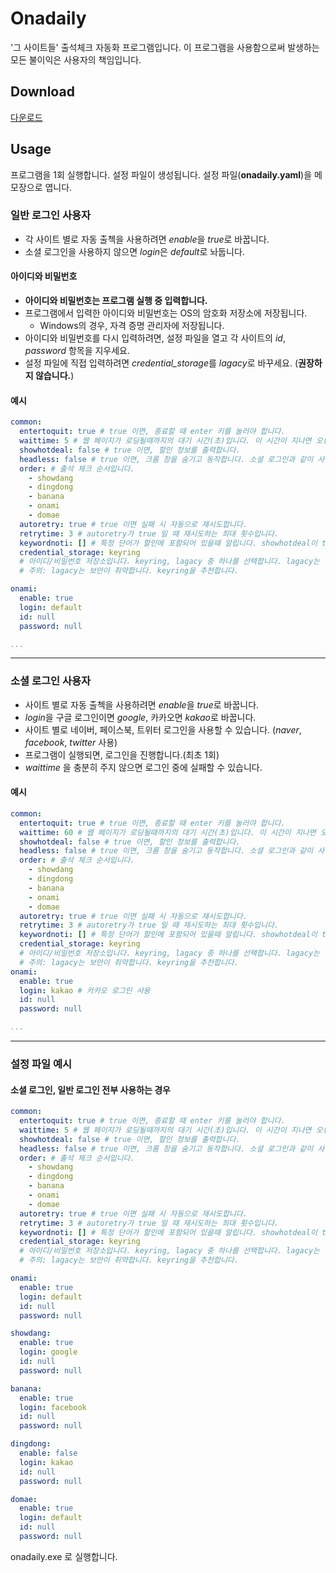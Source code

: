 # Onadaily
'그 사이트들' 출석체크 자동화 프로그램입니다. 이 프로그램을 사용함으로써 발생하는 모든 불이익은 사용자의 책임입니다.

## Download
[다운로드](https://github.com/monkm1/onadaily/releases/latest)

## Usage
프로그램을 1회 실행합니다. 설정 파일이 생성됩니다.
설정 파일(**onadaily.yaml**)을 메모장으로 엽니다.

### 일반 로그인 사용자
* 각 사이트 별로 자동 출첵을 사용하려면 *enable*을 *true*로 바꿉니다.
* 소셜 로그인을 사용하지 않으면 *login*은 *default*로 놔둡니다.

#### 아이디와 비밀번호
* __아이디와 비밀번호는 프로그램 실행 중 입력합니다.__
* 프로그램에서 입력한 아이디와 비밀번호는 OS의 암호화 저장소에 저장됩니다.
  * Windows의 경우, 자격 증명 관리자에 저장됩니다.
* 아이디와 비밀번호를 다시 입력하려면, 설정 파일을 열고 각 사이트의 *id*, *password* 항목을 지우세요.
* 설정 파일에 직접 입력하려면 *credential_storage*를 *lagacy*로 바꾸세요. (__권장하지 않습니다.__)

#### 예시
```yaml
common:
  entertoquit: true # true 이면, 종료할 때 enter 키를 눌러야 합니다.
  waittime: 5 # 웹 페이지가 로딩될때까지의 대기 시간(초)입니다. 이 시간이 지나면 오류로 처리됩니다.
  showhotdeal: false # true 이면, 할인 정보를 출력합니다.
  headless: false # true 이면, 크롬 창을 숨기고 동작합니다. 소셜 로그인과 같이 사용할 수 없습니다.
  order: # 출석 체크 순서입니다.
    - showdang
    - dingdong
    - banana
    - onami
    - domae
  autoretry: true # true 이면 실패 시 자동으로 재시도합니다.
  retrytime: 3 # autoretry가 true 일 때 재시도하는 최대 횟수입니다.
  keywordnoti: [] # 특정 단어가 할인에 포함되어 있을때 알립니다. showhotdeal이 true 일때만 동작합니다. ex) keywordnoti: ["로션", "메이드"]
  credential_storage: keyring
  # 아이디/비밀번호 저장소입니다. keyring, lagacy 중 하나를 선택합니다. lagacy는 이 파일 각 사이트 id/pasword에 직접 입력합니다.
  # 주의: lagacy는 보안이 취약합니다. keyring을 추천합니다.

onami:
  enable: true
  login: default
  id: null
  password: null

...
```

---------------

### 소셜 로그인 사용자
* 사이트 별로 자동 출첵을 사용하려면 *enable*을 *true*로 바꿉니다.
* *login*을 구글 로그인이면 *google*, 카카오면 *kakao*로 바꿉니다.
* 사이트 별로 네이버, 페이스북, 트위터 로그인을 사용할 수 있습니다. (*naver*, *facebook*, *twitter* 사용)
* 프로그램이 실행되면, 로그인을 진행합니다.(최초 1회)
* *waittime* 을 충분히 주지 않으면 로그인 중에 실패할 수 있습니다.

#### 예시
```yaml
common:
  entertoquit: true # true 이면, 종료할 때 enter 키를 눌러야 합니다.
  waittime: 60 # 웹 페이지가 로딩될때까지의 대기 시간(초)입니다. 이 시간이 지나면 오류로 처리됩니다.
  showhotdeal: false # true 이면, 할인 정보를 출력합니다.
  headless: false # true 이면, 크롬 창을 숨기고 동작합니다. 소셜 로그인과 같이 사용할 수 없습니다.
  order: # 출석 체크 순서입니다.
    - showdang
    - dingdong
    - banana
    - onami
    - domae
  autoretry: true # true 이면 실패 시 자동으로 재시도합니다.
  retrytime: 3 # autoretry가 true 일 때 재시도하는 최대 횟수입니다.
  keywordnoti: [] # 특정 단어가 할인에 포함되어 있을때 알립니다. showhotdeal이 true 일때만 동작합니다. ex) keywordnoti: ["로션", "메이드"]
  credential_storage: keyring
  # 아이디/비밀번호 저장소입니다. keyring, lagacy 중 하나를 선택합니다. lagacy는 이 파일 각 사이트 id/pasword에 직접 입력합니다.
  # 주의: lagacy는 보안이 취약합니다. keyring을 추천합니다.
onami:
  enable: true
  login: kakao # 카카오 로그인 사용
  id: null
  password: null

...
```
--------------
### 설정 파일 예시
#### 소셜 로그인, 일반 로그인 전부 사용하는 경우
```yaml
common:
  entertoquit: true # true 이면, 종료할 때 enter 키를 눌러야 합니다.
  waittime: 5 # 웹 페이지가 로딩될때까지의 대기 시간(초)입니다. 이 시간이 지나면 오류로 처리됩니다.
  showhotdeal: false # true 이면, 할인 정보를 출력합니다.
  headless: false # true 이면, 크롬 창을 숨기고 동작합니다. 소셜 로그인과 같이 사용할 수 없습니다.
  order: # 출석 체크 순서입니다.
    - showdang
    - dingdong
    - banana
    - onami
    - domae
  autoretry: true # true 이면 실패 시 자동으로 재시도합니다.
  retrytime: 3 # autoretry가 true 일 때 재시도하는 최대 횟수입니다.
  keywordnoti: [] # 특정 단어가 할인에 포함되어 있을때 알립니다. showhotdeal이 true 일때만 동작합니다. ex) keywordnoti: ["로션", "메이드"]
  credential_storage: keyring
  # 아이디/비밀번호 저장소입니다. keyring, lagacy 중 하나를 선택합니다. lagacy는 이 파일 각 사이트 id/pasword에 직접 입력합니다.
  # 주의: lagacy는 보안이 취약합니다. keyring을 추천합니다.

onami:
  enable: true
  login: default
  id: null
  password: null

showdang:
  enable: true
  login: google
  id: null
  password: null

banana:
  enable: true
  login: facebook
  id: null
  password: null

dingdong:
  enable: false
  login: kakao
  id: null
  password: null

domae:
  enable: true
  login: default
  id: null
  password: null
```
onadaily.exe 로 실행합니다.
